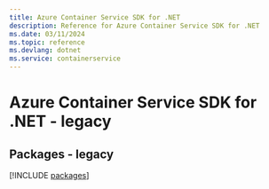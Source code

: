 ```yaml
---
title: Azure Container Service SDK for .NET
description: Reference for Azure Container Service SDK for .NET
ms.date: 03/11/2024
ms.topic: reference
ms.devlang: dotnet
ms.service: containerservice
---
```

# Azure Container Service SDK for .NET - legacy
## Packages - legacy
[!INCLUDE [packages](container-service-index.md)]
